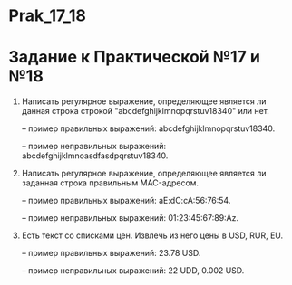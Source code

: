 # Prak_17_18
# Задание к Практической №17 и №18

1. Написать регулярное выражение, определяющее является ли данная строка строкой "abcdefghijklmnopqrstuv18340" или нет.
   
   – пример правильных выражений: abcdefghijklmnopqrstuv18340.

   – пример неправильных выражений: abcdefghijklmnoasdfasdpqrstuv18340. 

2. Написать регулярное выражение, определяющее является ли заданная строка правильным MAC-адресом.
   
   – пример правильных выражений: aE:dC:cA:56:76:54.
   
   – пример неправильных выражений: 01:23:45:67:89:Az.

3. Есть текст со списками цен. Извлечь из него цены в USD, RUR, EU.
   
   – пример правильных выражений: 23.78 USD.
   
   – пример неправильных выражений: 22 UDD, 0.002 USD.

